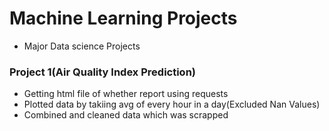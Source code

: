 # Machine Learning Projects
- Major Data science Projects

### Project 1(Air Quality Index Prediction)
- Getting html file of whether report using requests
- Plotted data by takiing avg of every hour in a day(Excluded Nan Values)
- Combined and cleaned data which was scrapped
